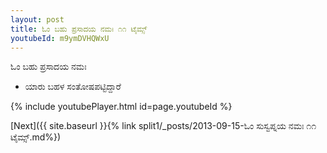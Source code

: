 ```yaml
---
layout: post
title: ಓಂ ಬಹು ಪ್ರಸಾದಯ ನಮಃ ೧೧ ಟೈಮ್ಸ್
youtubeId: m9ymDVHQWxU
---
```

 
 
 ಓಂ ಬಹು ಪ್ರಸಾದಯ ನಮಃ  
 
 -  ಯಾರು ಬಹಳ ಸಂತೋಷಪಟ್ಟಿದ್ದಾರೆ 
 
  
 
  
 
 
 
 
 
 


{% include youtubePlayer.html id=page.youtubeId %}
 
[Next]({{ site.baseurl }}{% link  split1/_posts/2013-09-15-ಓಂ ಸುಸ್ವಪ್ನಯ ನಮಃ ೧೧ ಟೈಮ್ಸ್.md%})
 
